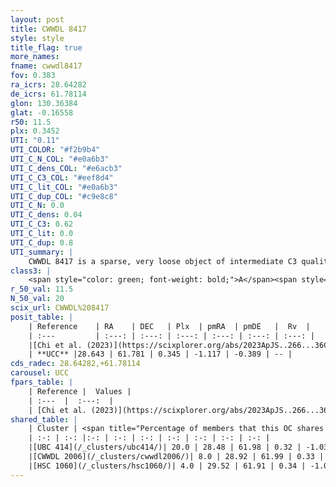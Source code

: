 ```yaml
---
layout: post
title: CWWDL 8417
style: style
title_flag: true
more_names: 
fname: cwwdl8417
fov: 0.383
ra_icrs: 28.64282
de_icrs: 61.78114
glon: 130.36384
glat: -0.16558
r50: 11.5
plx: 0.3452
UTI: "0.11"
UTI_COLOR: "#f2b9b4"
UTI_C_N_COL: "#e0a6b3"
UTI_C_dens_COL: "#e6acb3"
UTI_C_C3_COL: "#eef8d4"
UTI_C_lit_COL: "#e0a6b3"
UTI_C_dup_COL: "#c9e8c8"
UTI_C_N: 0.0
UTI_C_dens: 0.04
UTI_C_C3: 0.62
UTI_C_lit: 0.0
UTI_C_dup: 0.8
UTI_summary: |
    CWWDL 8417 is a sparse, very loose object of intermediate C3 quality. It was recently reported in the literature.<br><br>This is very likely a unique object, which shares a small percentage of members with at least one previously reported entry, and a very small percentage with at least one entry reported in the same catalogue.<br><br><span style="color: #99180f; font-weight: bold;">Warning: </span>contains less than 25 stars with <i>P>0.5</i> estimated.
class3: |
    <span style="color: green; font-weight: bold;">A</span><span style="color: red; font-weight: bold;">C</span>
r_50_val: 11.5
N_50_val: 20
scix_url: CWWDL%208417
posit_table: |
    | Reference    | RA    | DEC   | Plx  | pmRA  | pmDE   |  Rv  |
    | :---         | :---: | :---: | :---: | :---: | :---: | :---: |
    |[Chi et al. (2023)](https://scixplorer.org/abs/2023ApJS..266...36C) | 28.665 | 61.756 | 0.363 | -1.087 | -0.403 | -- |
    | **UCC** |28.643 | 61.781 | 0.345 | -1.117 | -0.389 | -- | 
cds_radec: 28.64282,+61.78114
carousel: UCC
fpars_table: |
    | Reference |  Values |
    | :---  |  :---:  |
    | [Chi et al. (2023)](https://scixplorer.org/abs/2023ApJS..266...36C) | `logAge=8.27, Z=-0.88` |
shared_table: |
    | Cluster | <span title="Percentage of members that this OC shares with the ones listed">%</span>   | RA   | DEC   | Plx   | pmRA  | pmDE  | Rv | UTI |
    | :-: | :-: |:-: | :-: | :-: | :-: | :-: | :-: | :-: |
    |[UBC 414](/_clusters/ubc414/)| 20.0 | 28.48 | 61.98 | 0.32 | -1.03 | -0.28 | -- |0.33 |
    |[CWWDL 2006](/_clusters/cwwdl2006/)| 8.0 | 28.92 | 61.99 | 0.33 | -1.07 | -0.31 | -- |0.08 |
    |[HSC 1060](/_clusters/hsc1060/)| 4.0 | 29.52 | 61.91 | 0.34 | -1.03 | -0.39 | -15.47 |0.26 |
---
```

